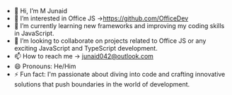 - 👋 Hi, I’m M Junaid
- 👀 I’m interested in Office JS ->https://github.com/OfficeDev
- 🌱 I’m currently learning  new frameworks and improving my coding skills in JavaScript.
- 💞️ I’m looking to collaborate on projects related to Office JS or any exciting JavaScript and TypeScript development.
- 📫 How to reach me -> junaid042@outlook.com
- 😄 Pronouns: He/Him
- ⚡ Fun fact: I'm passionate about diving into code and crafting innovative solutions that push boundaries in the world of development.

<!---
junaid042/junaid042 is a ✨ special ✨ repository because its `README.md` (this file) appears on your GitHub profile.
You can click the Preview link to take a look at your changes.
--->
